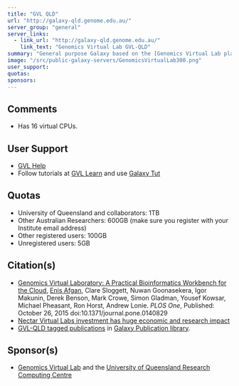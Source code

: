 ```yaml
---
title: "GVL QLD"
url: "http://galaxy-qld.genome.edu.au/"
server_group: "general"
server_links: 
  - link_url: "http://galaxy-qld.genome.edu.au/"
    link_text: "Genomics Virtual Lab GVL-QLD"
summary: "General purpose Galaxy based on the [Genomics Virtual Lab platform](https://genome.edu.au/). "
image: "/src/public-galaxy-servers/GenomicsVirtualLab300.png"
user_support: 
quotas: 
sponsors: 
---
```


## Comments

* Has 16 virtual CPUs.

## User Support

* [GVL Help](https://www.gvl.org.au/)
* Follow tutorials at [GVL Learn](https://www.gvl.org.au/) and use [Galaxy Tut](http://galaxy-tut.genome.edu.au/)

## Quotas

* University of Queensland and collaborators: 1TB
* Other Australian Researchers: 600GB (make sure you register with your Institute email address)
* Other registered users: 100GB
* Unregistered users: 5GB

## Citation(s)

* [Genomics Virtual Laboratory: A Practical Bioinformatics Workbench for the Cloud](https://doi.org/10.1371/journal.pone.0140829), [Enis Afgan](/src/people/enis-afgan/index.md), Clare Sloggett, Nuwan Goonasekera, Igor Makunin, Derek Benson, Mark Crowe, Simon Gladman, Yousef Kowsar, Michael Pheasant, Ron Horst, Andrew Lonie. *PLOS One*, Published: October 26, 2015 doi:10.1371/journal.pone.0140829
* [Nectar Virtual Labs investment has huge economic and research impact](https://nectar.org.au/vls-have-huge-economic-research-impact/)
* [GVL-QLD tagged publications](https://www.zotero.org/groups/1732893/galaxy/items/tag/%3EGVL-QLD) in [Galaxy Publication library](/src/publication-library/index.md).

## Sponsor(s)

* [Genomics Virtual Lab](https://genome.edu.au/) and the [University of Queensland Research Computing Centre](http://www.rcc.uq.edu.au/)
